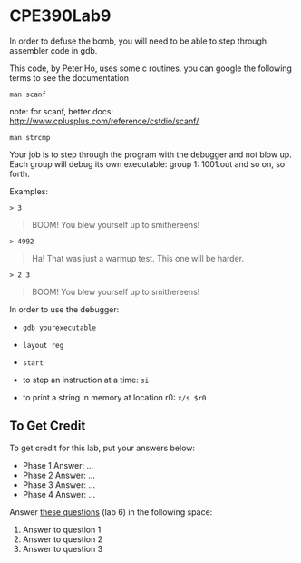 # CPE390Lab9

In order to defuse the bomb, you will need to be able to step through assembler code in gdb.

This code, by Peter Ho, uses some c routines.
you can google the following terms to see the documentation

`man scanf`

note: for scanf, better docs: http://www.cplusplus.com/reference/cstdio/scanf/

`man strcmp`

Your job is to step through the program with the debugger and not blow up. Each group will debug its own executable: group 1: 1001.out and so on, so forth.

Examples:

`> 3`

> BOOM! You blew yourself up to smithereens!

`> 4992`
> Ha! That was just a warmup test. This one will be harder.

`> 2 3`
> BOOM! You blew yourself up to smithereens!

In order to use the debugger:

- `gdb yourexecutable`
- `layout reg`
- `start`

- to step an instruction at a time: `si`
- to print a string in memory at location r0: `x/s $r0`

## To Get Credit

To get credit for this lab, put your answers below:

- Phase 1 Answer: ...
- Phase 2 Answer: ...
- Phase 3 Answer: ...
- Phase 4 Answer: ...

Answer [these questions](https://docs.google.com/document/d/118znb-V8mAS0f1XqggrUcZp2w0s22r1WcIr9NfUSLpc/edit#heading=h.mp3ykn2lx2xt) (lab 6) in the following space:

1. Answer to question 1
2. Answer to question 2
3. Answer to question 3
